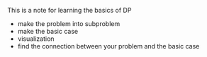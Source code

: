This is a note for learning the basics of DP

- make the problem into subproblem
- make the basic case
- visualization
- find the connection between your problem and the basic case

